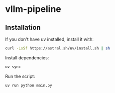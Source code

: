 # vllm-pipeline

## Installation


If you don't have uv installed, install it with:
```bash
curl -LsSf https://astral.sh/uv/install.sh | sh
```


Install dependencies:
```bash
uv sync
```


Run the script:
```bash
uv run python main.py
```